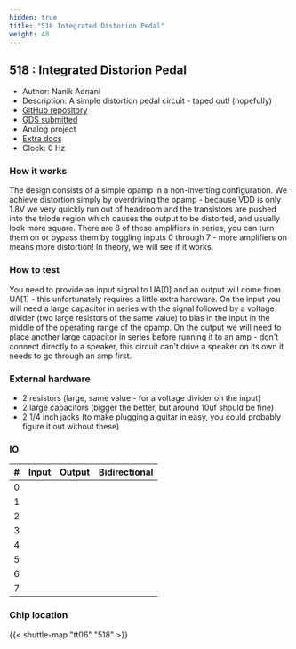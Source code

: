 ```yaml
---
hidden: true
title: "518 Integrated Distorion Pedal"
weight: 48
---
```


## 518 : Integrated Distorion Pedal

* Author: Nanik Adnani
* Description: A simple distortion pedal circuit - taped out! (hopefully)
* [GitHub repository](https://github.com/nanikgeorge/IntegratedGuitarPedal)
* [GDS submitted](https://github.com/nanikgeorge/IntegratedGuitarPedal/actions/runs/8755923110)
* Analog project
* [Extra docs](None)
* Clock: 0 Hz

<!---

This file is used to generate your project datasheet. Please fill in the information below and delete any unused
sections.

You can also include images in this folder and reference them in the markdown. Each image must be less than
512 kb in size, and the combined size of all images must be less than 1 MB.
-->


### How it works

The design consists of a simple opamp in a non-inverting configuration. We achieve distortion simply by overdriving the opamp - because VDD is only 1.8V we very quickly run out of headroom and the transistors are pushed into the triode region which causes the output to be distorted, and usually look more square. There are 8 of these amplifiers in series, you can turn them on or bypass them by toggling inputs 0 through 7 - more amplifiers on means more distortion! In theory, we will see if it works.

### How to test

You need to provide an input signal to UA[0] and an output will come from UA[1] - this unfortunately requires a little extra hardware. On the input you will need a large capacitor in series with the signal followed by a voltage divider (two large resistors of the same value) to bias in the input in the middle of the operating range of the opamp. On the output we will need to place another large capacitor in series before running it to an amp - don't connect directly to a speaker, this circuit can't drive a speaker on its own it needs to go through an amp first.

### External hardware

- 2 resistors (large, same value - for a voltage divider on the input)
- 2 large capacitors (bigger the better, but around 10uf should be fine)
- 2 1/4 inch jacks (to make plugging a guitar in easy, you could probably figure it out without these)


### IO

| # | Input          | Output         | Bidirectional   |
| - | -------------- | -------------- | --------------- |
| 0 |  |  |  |
| 1 |  |  |  |
| 2 |  |  |  |
| 3 |  |  |  |
| 4 |  |  |  |
| 5 |  |  |  |
| 6 |  |  |  |
| 7 |  |  |  |

### Chip location

{{< shuttle-map "tt06" "518" >}}
